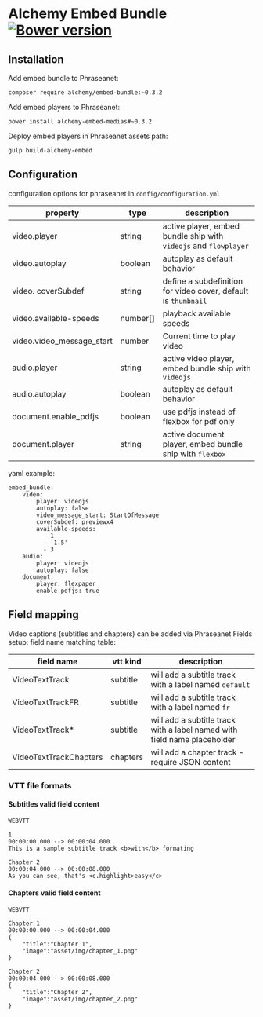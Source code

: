 Alchemy Embed Bundle [![Bower version](https://badge.fury.io/bo/alchemy-embed-medias.svg)](https://badge.fury.io/bo/alchemy-embed-medias)
=============


Installation
------------
Add embed bundle to Phraseanet:

`composer require alchemy/embed-bundle:~0.3.2`

Add embed players to Phraseanet:

`bower install alchemy-embed-medias#~0.3.2`

Deploy embed players in Phraseanet assets path:

`gulp build-alchemy-embed`


Configuration
-----------------

configuration options for phraseanet in `config/configuration.yml`


| property | type | description
-----------|------|-------
video.player | string | active player, embed bundle ship with `videojs` and `flowplayer`
video.autoplay | boolean | autoplay as default behavior
video. coverSubdef | string | define a subdefinition for video cover, default is ```thumbnail```
video.available-speeds | number[] | playback available speeds
video.video_message_start | number | Current time to play video
audio.player | string | active video player, embed bundle ship with `videojs`
audio.autoplay | boolean | autoplay as default behavior
document.enable_pdfjs | boolean | use pdfjs instead of flexbox for pdf only
document.player | string | active document player, embed bundle ship with `flexbox`

yaml example:

```
embed_bundle:
    video:
        player: videojs
        autoplay: false
        video_message_start: StartOfMessage
        coverSubdef: previewx4
        available-speeds:
          - 1
          - '1.5'
          - 3
    audio:
        player: videojs
        autoplay: false
    document:
        player: flexpaper
        enable-pdfjs: true
```

Field mapping
-----------------

Video captions (subtitles and chapters) can be added via Phraseanet Fields setup:
field name matching table:

| field name | vtt kind | description
-------------|----------|-------
VideoTextTrack | subtitle | will add a subtitle track with a label named `default`
VideoTextTrackFR | subtitle | will add a subtitle track with a label named `fr`
VideoTextTrack*| subtitle | will add a subtitle track with a label named with field name placeholder
VideoTextTrackChapters | chapters | will add a chapter track - require JSON content


### VTT file formats
#### Subtitles valid field content
```
WEBVTT

1
00:00:00.000 --> 00:00:04.000
This is a sample subtitle track <b>with</b> formating

Chapter 2
00:00:04.000 --> 00:00:08.000
As you can see, that's <c.highlight>easy</c>

```

#### Chapters valid field content

```
WEBVTT

Chapter 1
00:00:00.000 --> 00:00:04.000
{
    "title":"Chapter 1",
    "image":"asset/img/chapter_1.png"
}

Chapter 2
00:00:04.000 --> 00:00:08.000
{
    "title":"Chapter 2",
    "image":"asset/img/chapter_2.png"
}

```
